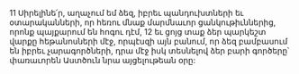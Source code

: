 11 Սիրելինե՛ր, աղաչում եմ ձեզ, իբրեւ պանդուխտների եւ օտարականների, որ հեռու մնաք մարմնաւոր ցանկութիւններից, որոնք պայքարում են հոգու դէմ, 12 եւ ցոյց տաք ձեր պարկեշտ վարքը հեթանոսների մէջ, որպէսզի այն բանում, որ ձեզ բամբասում են իբրեւ չարագործների, դրա մէջ իսկ տեսնելով ձեր բարի գործերը՝ փառաւորեն Աստծուն նրա այցելութեան օրը:
